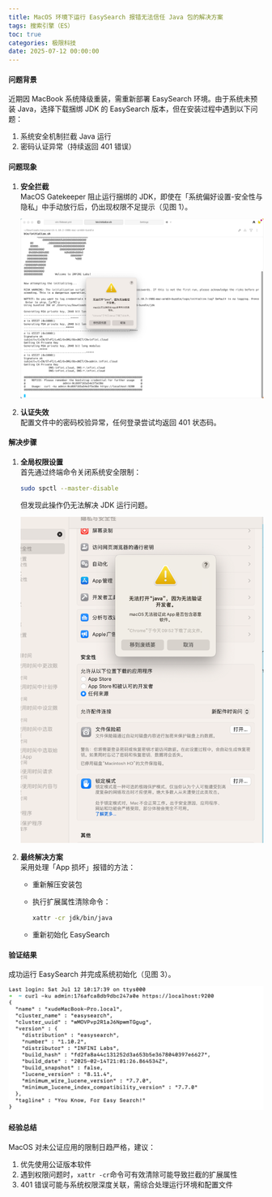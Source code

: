 ```yaml
---
title: MacOS 环境下运行 EasySearch 报错无法信任 Java 包的解决方案
tags: 搜索引擎（ES）
toc: true
categories: 极限科技
date: 2025-07-12 00:00:00
---
```


#### 问题背景

近期因 MacBook 系统降级重装，需重新部署 EasySearch 环境。由于系统未预装 Java，选择下载捆绑 JDK 的 EasySearch 版本，但在安装过程中遇到以下问题：

1. 系统安全机制拦截 Java 运行
2. 密码认证异常（持续返回 401 错误）
<!-- more -->

#### 问题现象

1. **安全拦截**  
   MacOS Gatekeeper 阻止运行捆绑的 JDK，即使在「系统偏好设置-安全性与隐私」中手动放行后，仍出现权限不足提示（见图 1）。

   ![安全拦截提示](https://raw.githubusercontent.com/cloudsmithy/picgo-imh/master/46af71cf990c6b337b0368dff20c8e83.png)

2. **认证失效**  
   配置文件中的密码校验异常，任何登录尝试均返回 401 状态码。

#### 解决步骤

1. **全局权限设置**  
   首先通过终端命令关闭系统安全限制：

   ```bash
   sudo spctl --master-disable
   ```

   但发现此操作仍无法解决 JDK 运行问题。

   ![权限设置无效提示](https://raw.githubusercontent.com/cloudsmithy/picgo-imh/master/16d776ecf82e11ffda565666c96494aa-20250712103722754.png)

2. **最终解决方案**  
   采用处理「App 损坏」报错的方法：

   - 重新解压安装包

   - 执行扩展属性清除命令：

     ```bash
     xattr -cr jdk/bin/java
     ```

   - 重新初始化 EasySearch

#### 验证结果

成功运行 EasySearch 并完成系统初始化（见图 3）。

![运行成功截图](https://raw.githubusercontent.com/cloudsmithy/picgo-imh/master/image-20250712103428122.png)

#### 经验总结

MacOS 对未公证应用的限制日趋严格，建议：

1. 优先使用公证版本软件
2. 遇到权限问题时，`xattr -cr`命令可有效清除可能导致拦截的扩展属性
3. 401 错误可能与系统权限深度关联，需综合处理运行环境和配置文件
